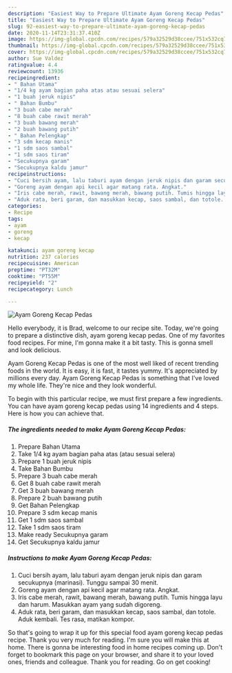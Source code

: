 ```yaml
---
description: "Easiest Way to Prepare Ultimate Ayam Goreng Kecap Pedas"
title: "Easiest Way to Prepare Ultimate Ayam Goreng Kecap Pedas"
slug: 92-easiest-way-to-prepare-ultimate-ayam-goreng-kecap-pedas
date: 2020-11-14T23:31:37.410Z
image: https://img-global.cpcdn.com/recipes/579a32529d38ccee/751x532cq70/ayam-goreng-kecap-pedas-foto-resep-utama.jpg
thumbnail: https://img-global.cpcdn.com/recipes/579a32529d38ccee/751x532cq70/ayam-goreng-kecap-pedas-foto-resep-utama.jpg
cover: https://img-global.cpcdn.com/recipes/579a32529d38ccee/751x532cq70/ayam-goreng-kecap-pedas-foto-resep-utama.jpg
author: Sue Valdez
ratingvalue: 4.4
reviewcount: 13936
recipeingredient:
- " Bahan Utama"
- "1/4 kg ayam bagian paha atas atau sesuai selera"
- "1 buah jeruk nipis"
- " Bahan Bumbu"
- "3 buah cabe merah"
- "8 buah cabe rawit merah"
- "3 buah bawang merah"
- "2 buah bawang putih"
- " Bahan Pelengkap"
- "3 sdm kecap manis"
- "1 sdm saos sambal"
- "1 sdm saos tiram"
- "Secukupnya garam"
- "Secukupnya kaldu jamur"
recipeinstructions:
- "Cuci bersih ayam, lalu taburi ayam dengan jeruk nipis dan garam secukupnya (marinasi). Tunggu sampai 30 menit."
- "Goreng ayam dengan api kecil agar matang rata. Angkat."
- "Iris cabe merah, rawit, bawang merah, bawang putih. Tumis hingga layu dan harum. Masukkan ayam yang sudah digoreng."
- "Aduk rata, beri garam, dan masukkan kecap, saos sambal, dan totole. Aduk kembali. Tes rasa, matikan kompor."
categories:
- Recipe
tags:
- ayam
- goreng
- kecap

katakunci: ayam goreng kecap 
nutrition: 237 calories
recipecuisine: American
preptime: "PT32M"
cooktime: "PT55M"
recipeyield: "2"
recipecategory: Lunch

---
```



![Ayam Goreng Kecap Pedas](https://img-global.cpcdn.com/recipes/579a32529d38ccee/751x532cq70/ayam-goreng-kecap-pedas-foto-resep-utama.jpg)

Hello everybody, it is Brad, welcome to our recipe site. Today, we're going to prepare a distinctive dish, ayam goreng kecap pedas. One of my favorites food recipes. For mine, I'm gonna make it a bit tasty. This is gonna smell and look delicious.

Ayam Goreng Kecap Pedas is one of the most well liked of recent trending foods in the world. It is easy, it is fast, it tastes yummy. It's appreciated by millions every day. Ayam Goreng Kecap Pedas is something that I've loved my whole life. They're nice and they look wonderful.




To begin with this particular recipe, we must first prepare a few ingredients. You can have ayam goreng kecap pedas using 14 ingredients and 4 steps. Here is how you can achieve that.

<!--inarticleads1-->

##### The ingredients needed to make Ayam Goreng Kecap Pedas:

1. Prepare  Bahan Utama
1. Take 1/4 kg ayam bagian paha atas (atau sesuai selera)
1. Prepare 1 buah jeruk nipis
1. Take  Bahan Bumbu
1. Prepare 3 buah cabe merah
1. Get 8 buah cabe rawit merah
1. Get 3 buah bawang merah
1. Prepare 2 buah bawang putih
1. Get  Bahan Pelengkap
1. Prepare 3 sdm kecap manis
1. Get 1 sdm saos sambal
1. Take 1 sdm saos tiram
1. Make ready Secukupnya garam
1. Get Secukupnya kaldu jamur




<!--inarticleads2-->

##### Instructions to make Ayam Goreng Kecap Pedas:

1. Cuci bersih ayam, lalu taburi ayam dengan jeruk nipis dan garam secukupnya (marinasi). Tunggu sampai 30 menit.
1. Goreng ayam dengan api kecil agar matang rata. Angkat.
1. Iris cabe merah, rawit, bawang merah, bawang putih. Tumis hingga layu dan harum. Masukkan ayam yang sudah digoreng.
1. Aduk rata, beri garam, dan masukkan kecap, saos sambal, dan totole. Aduk kembali. Tes rasa, matikan kompor.




So that's going to wrap it up for this special food ayam goreng kecap pedas recipe. Thank you very much for reading. I'm sure you will make this at home. There is gonna be interesting food in home recipes coming up. Don't forget to bookmark this page on your browser, and share it to your loved ones, friends and colleague. Thank you for reading. Go on get cooking!
